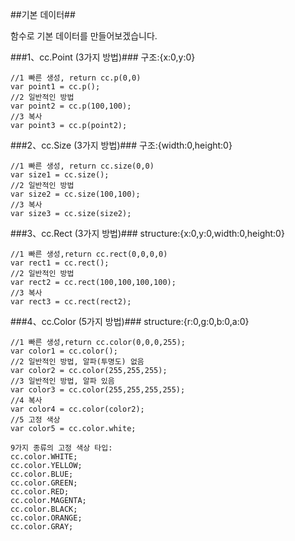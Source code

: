 ##기본 데이터##

함수로 기본 데이터를 만들어보겠습니다.

###1、cc.Point (3가지 방법)###
구조:{x:0,y:0}

    //1 빠른 생성, return cc.p(0,0)
    var point1 = cc.p();
    //2 일반적인 방법
    var point2 = cc.p(100,100);
    //3 복사
    var point3 = cc.p(point2);


###2、cc.Size  (3가지 방법)###
구조:{width:0,height:0}

    //1 빠른 생성, return cc.size(0,0)
    var size1 = cc.size();
    //2 일반적인 방법
    var size2 = cc.size(100,100);
    //3 복사
    var size3 = cc.size(size2);

###3、cc.Rect  (3가지 방법)###
structure:{x:0,y:0,width:0,height:0}

    //1 빠른 생성,return cc.rect(0,0,0,0)
    var rect1 = cc.rect();
    //2 일반적인 방법
    var rect2 = cc.rect(100,100,100,100);
    //3 복사
    var rect3 = cc.rect(rect2);

###4、cc.Color (5가지 방법)###
structure:{r:0,g:0,b:0,a:0}

    //1 빠른 생성,return cc.color(0,0,0,255);
    var color1 = cc.color();
    //2 일반적인 방법, 알파(투명도) 없음
    var color2 = cc.color(255,255,255);
	//3 일반적인 방법, 알파 있음
    var color3 = cc.color(255,255,255,255);
    //4 복사
    var color4 = cc.color(color2);
	//5 고정 색상
	var color5 = cc.color.white;

	9가지 종류의 고정 색상 타입:
	cc.color.WHITE;
	cc.color.YELLOW;
	cc.color.BLUE;
	cc.color.GREEN;
	cc.color.RED;
	cc.color.MAGENTA;
	cc.color.BLACK;
	cc.color.ORANGE;
	cc.color.GRAY;
